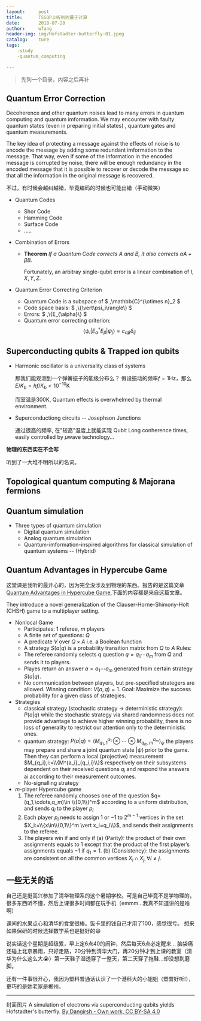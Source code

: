 ```yaml
---
layout:     post
title:      TSSQP上听到的量子计算
date:       2018-07-20
author:     wfang
header-img: img/Hofstadter-butterfly-01.jpeg
catalog:    ture
tags:
    -study
    -quantum_computing

---
```


> 先列一个目录，内容之后再补

## Quantum Error Correction

Decoherence and other quantum noises lead to many errors in quantum computing and quantum imformation. We may encounter with faulty quantum states (even in preparing initial states) , quantum gates and quantum measurements.

The key idea of protecting a message against the effects of noise is to encode the message by adding some redundant imformation to the message. That way, even if some of the information in the encoded message is corrupted by noise, there will be enough redundancy in the encoded message that it is possible to recover or decode the message so that all the information in the original message is recovered.

不过，有时候会越纠越错，毕竟编码的时候也可能出错（手动微笑）

* Quantum Codes
  * Shor Code
  * Hamming Code
  * Surface Code
  * .....

* Combination of Errors

  * **Theorem** *If a Quantum Code corrects $A$ and $B$, it also corrects $\alpha A+\beta B$.*

    Fortunately, an arbitray single-qubit error is a linear combination of $I, X, Y, Z$.

* Quantum Error Correcting Criterion
  * Quantum Code is a subspace of $ \,\mathbb{C}^{\otimes n}_2 $
  * Code space basis: $ \,\\{\vert\psi_i\rangle\\} $
  * Errors: $ \,\\{E_{\alpha}\\} $
  * Quantum error correcting criterion: $$ \langle\psi_i\vert E^{\dagger}_{\alpha}E_{\beta}\vert\psi_j\rangle = c_{\alpha\beta}\delta_{ij} $$

## Superconducting qubits & Trapped ion qubits

* Harmonic oscillator is a universality class of systems
  
  那我们能观测到一个弹簧振子的能级分布么？
  假设振动的频率$f=1\mathrm{Hz}$，那么$E/K_b = hf/K_b<10^{-10}\mathrm{K}$

  而室温是$300\mathrm{K}$, Quantum effects is overwhelmed by thermal environment.
* Superconductiong circuits -- Josephson Junctions
  
  通过很高的频率, 在"较高"温度上就能实现 Qubit
  Long conherence times, easily controlled by $\mu$wave technology...

**物理的东西实在不会写**

听到了一大堆不明所以的名词。

## Topological quantum computing & Majorana fermions

## Quantum simulation

* Three types of quantum simulation
  * Digital quantum simulation
  * Analog quantum simulation
  * Quantum-imformation-inspired algorithms for classical simulation of quantum systems -- (Hybrid)

## Quantum Advantages in Hypercube Game

这堂课是我听的最开心的，因为完全没涉及到物理的东西。报告的是这篇文章[Quantum Advantages in Hypercube Game](https://arxiv.org/pdf/1806.02642.pdf),下面的内容都是来自这篇文章。

They introduce a novel generalization of the Clauser-Horne-Shimony-Holt (CHSH) game to a multiplayer
setting.

* Nonlocal Game
  * Participates: $1$ referee, $m$ players
  * A finite set of questions: $Q$
  * A predicate $V$ over $Q\times A$ i.e. a Boolean function
  * A strategy $S(a\vert q)$ is a probability transition matrix from $Q$ to $A$
  Rules:
  * The referee randomly selects q question $q=q_1 \cdots q_m$ from $Q$ and sends it to players.
  * Playes return an answer $a = a_1 \cdots a_m$ generated from certain strategy $S(a\vert q)$.
  * No communication between players, but pre-specified strategers are allowed.
  Winning condition: $V(a,q) = 1$.
  Goal: Maximize the success probability for a given class of strategies.
* Strategies
  * classical strategy (stochastic strategy -> deterministic strategy): $P (a\vert q)$
    while the stochastic strategy via shared randomness does not provide advantage to achieve higher winning probability, there is no loss of generality to restrict our attention only to the deterministic ones.
  * quantum strategy: $P(a \vert q) = \langle M_{q_1,1}^{a_1} \otimes \cdots \otimes M_{q_m,m}^{a_m} \rangle_{\psi}$
     the players may prepare and share a joint quantum state $\vert\psi\rangle$ prior to the game. Then they can perform a local (projective) measurement $M_{q_i},i:=\\{M^{a_i}_{q_i,i}\\}$ respectively on their subsystems dependent on their received questions $q_i$ and respond the answers ai according to their measurement outcomes.
  * No-signalling strategy
* $m$-player Hypercube game
  1. The referee randomly chooses one of the question $q=(q_1,\cdots,q_m)\in \\{0,1\\}^m$ according to a uniform distribution, and sends $q_i$ to the player $p_i$
  2. Each player $p_i$ needs to assign $1$ or $-1$ to $2^{m-1}$ vertices in the set $X_i:=\\{x\in\\{0,1\\}^m \vert x_i=q_i\\}$, and sends their assignments to the referee.
  3. The players win if and only if
    (a) (Parity): the product of their own assignments equals to $1$ except that the product of the first player’s assignments  equals $-1$ if $q_1=1$.
    (b) (Consistency): the assignments are consistent on all the common vertices $X_i\cap X_j,\forall i\neq j$.

## 一些无关的话

自己还是挺高兴参加了清华物理系的这个暑期学校。可是自己毕竟不是学物理的，很多东西听不懂，然后上课很多时间都在玩手机（emmm...我真不知道讲的是啥啊）

课间的水果点心和清华的食堂很棒。饭卡里的钱自己才用了100，感觉很亏。
想来如果保研的时候选择数学系也是挺好的😄

说实话这个星期是超级累，早上定6点40的闹钟，然后每天6点必定醒来... 脑袋痛
还碰上北京暴雨，只好走路，20分钟到清华大门，再20分钟才到上课的教室（清华为什么这么大😭）第一天鞋子湿透穿了一整天，第二天穿了拖鞋...却没想到磨脚。

还有一件事很开心，我因为塑料普通话认识了一个港科大的小姐姐（塑普好听!），更巧的是她老家是郴州。

***
封面图片
A simulation of electrons via superconducting qubits yields Hofstadter's butterfly.
[By Dangirsh - Own work, CC BY-SA 4.0]( https://commons.wikimedia.org/w/index.php?curid=62668320)
